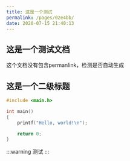 ```yaml
---
title: 这是一个测试
permalink: /pages/02e4bb/
date: 2020-07-15 21:40:13
---
```


## 这是一个测试文档

这个文档没有包含permanlink，检测是否自动生成

## 这是一个二级标题

```c
#include <main.h>

int main()
{
    printf("Hello, world!\n");

    return 0;
}
```

:::warning
测试
:::
